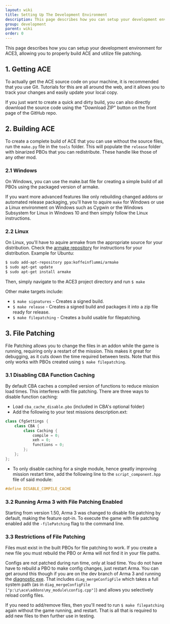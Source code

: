 ```yaml
---
layout: wiki
title: Setting Up The Development Environment
description: This page describes how you can setup your development environment for ACE3, allowing you to properly build ACE and utilize file patching.
group: development
parent: wiki
order: 0
---
```


This page describes how you can setup your development environment for ACE3, allowing you to properly build ACE and utilize file patching.


## 1. Getting ACE

To actually get the ACE source code on your machine, it is recommended that you use Git. Tutorials for this are all around the web, and it allows you to track your changes and easily update your local copy.

If you just want to create a quick and dirty build, you can also directly download the source code using the "Download ZIP" button on the front page of the GitHub repo.


## 2. Building ACE

To create a complete build of ACE that you can use without the source files, run the `make.py` file in the `tools` folder. This will populate the `release` folder with binarized PBOs that you can redistribute. These handle like those of any other mod.

### 2.1 Windows

On Windows, you can use the make.bat file for creating a simple build of all PBOs using the packaged version of armake.

If you want more advanced features like only rebuilding changed addons or automated release packaging, you'll have to aquire `make` for Windows or use a Linux environment on Windows such as Cygwin or the Windows Subsystem for Linux in Windows 10 and then simply follow the Linux instructions.

### 2.2 Linux

On Linux, you'll have to aquire armake from the appropriate source for your distribution. Check the [armake repository](https://github.com/KoffeinFlummi/armake) for instructions for your distribution. Example for Ubuntu:

```sh
$ sudo add-apt-repository ppa:koffeinflummi/armake
$ sudo apt-get update
$ sudo apt-get install armake
```

Then, simply navigate to the ACE3 project directory and run `$ make`

Other make targets include:

- `$ make signatures` - Creates a signed build.
- `$ make release` - Creates a signed build and packages it into a zip file ready for release.
- `$ make filepatching` - Creates a build usable for filepatching.


## 3. File Patching

File Patching allows you to change the files in an addon while the game is running, requiring only a restart of the mission. This makes it great for debugging, as it cuts down the time required between tests. Note that this only works with PBOs created using `$ make filepatching`.

### 3.1 Disabling CBA Function Caching

By default CBA caches a compiled version of functions to reduce mission load times. This interferes with file patching. There are three ways to disable function caching:

- Load `cba_cache_disable.pbo` (included in CBA's optional folder)
- Add the following to your test missions description.ext:

```cpp
class CfgSettings {
    class CBA {
        class Caching {
            compile = 0;
            xeh = 0;
            functions = 0;
        };
    };
};
```

- To only disable caching for a single module, hence greatly improving mission restart time, add the following line to the `script_component.hpp` file of said module:

```cpp
#define DISABLE_COMPILE_CACHE
```

### 3.2 Running Arma 3 with File Patching Enabled

Starting from version 1.50, Arma 3 was changed to disable file patching by default, making the feature opt-in. To execute the game with file patching enabled add the `-filePatching` flag to the command line.

### 3.3 Restrictions of File Patching

Files must exist in the built PBOs for file patching to work. If you create a new file you must rebuild the PBO or Arma will not find it in your file paths.

Configs are not patched during run time, only at load time. You do not have have to rebuild a PBO to make config changes, just restart Arma. You can get around this though if you are on the dev branch of Arma 3 and running the [diagnostic exe](https://community.bistudio.com/wiki/Arma_3_Diagnostics_Exe). That includes `diag_mergeConfigFile` which takes a full system path (as in `diag_mergeConfigFile  ["p:\z\ace\addons\my_module\config.cpp"]`) and allows you selectively reload config files.

If you need to add/remove files, then you'll need to run `$ make filepatching` again without the game running, and restart. That is all that is required to add new files to then further use in testing.
